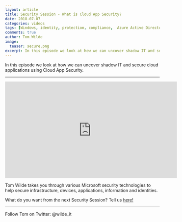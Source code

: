 ```yaml
---
layout: article
title: Security Session - What is Cloud App Security?
date: 2018-07-07
categories: videos
tags: [Windows, identity, protection, compliance,  Azure Active Directory, security, security session, cas, cloud app security, apps]
comments: true
author: Tom_Wilde
image:
  teaser: secure.png
excerpt: In this episode we look at how we can uncover shadow IT and secure cloud applications using Cloud App Security.
---
```


In this episode we look at how we can uncover shadow IT and secure cloud applications using Cloud App Security.

----------

<iframe width="560" height="315" src="https://www.youtube.com/embed/e39fhloXoyM" frameborder="0" allow="autoplay; encrypted-media" allowfullscreen></iframe>

Tom Wilde takes you through various Microsoft security technologies to help secure infrastructure, devices, applications, information and identities. 

What do you want from the next Security Session? Tell us [here!](http://aka.ms/SecuritySessionVote)

----------

Follow Tom on Twitter: @wilde_it   